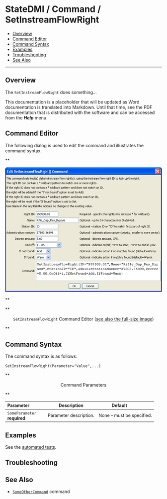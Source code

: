 # StateDMI / Command / SetInstreamFlowRight #

* [Overview](#overview)
* [Command Editor](#command-editor)
* [Command Syntax](#command-syntax)
* [Examples](#examples)
* [Troubleshooting](#troubleshooting)
* [See Also](#see-also)

-------------------------

## Overview ##

The `SetInstreamFlowRight` does something...

This documentation is a placeholder that will be updated as Word documentation is translated into Markdown.
Until that time, see the PDF documentation that is distributed with the software and can be accessed
from the ***Help*** menu.

## Command Editor ##

The following dialog is used to edit the command and illustrates the command syntax.

**<p style="text-align: center;">
![SetInstreamFlowRight](SetInstreamFlowRight.png)
</p>**

**<p style="text-align: center;">
`SetInstreamFlowRight` Command Editor (<a href="../SetInstreamFlowRight.png">see also the full-size image</a>)
</p>**

## Command Syntax ##

The command syntax is as follows:

```text
SetInstreamFlowRight(Parameter="Value",...)
```
**<p style="text-align: center;">
Command Parameters
</p>**

| **Parameter**&nbsp;&nbsp;&nbsp;&nbsp;&nbsp;&nbsp;&nbsp;&nbsp;&nbsp;&nbsp;&nbsp;&nbsp; | **Description** | **Default**&nbsp;&nbsp;&nbsp;&nbsp;&nbsp;&nbsp;&nbsp;&nbsp;&nbsp;&nbsp; |
| --------------|-----------------|----------------- |
|`SomeParameter`<br>**required**|Parameter description.|None – must be specified.|

## Examples ##

See the [automated tests](https://github.com/OpenCDSS/cdss-app-statedmi-test/tree/master/test/regression/commands/SetInstreamFlowRight).

## Troubleshooting ##

## See Also ##

* [`SomeOtherCommand`](../SomeOtherCommand/SomeOtherCommand) command
